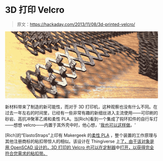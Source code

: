 # 3D 打印 Velcro

> 原文：<https://hackaday.com/2013/11/08/3d-printed-velcro/>

![Velcro](img/0305443b2bb754e4eafecf13c143b09b.png)

新材料带来了制造的新可能性，而对于 3D 打印机，这种观察也没有什么不同。在过去一年左右的时间里，已经有一些非常有趣的新细丝进入主流使用——可印刷的砂岩、高抗冲聚苯乙烯和柔性 PLA。当[Rich]看到一个集成了钩环扣件的自行车灯——想想 velcro——内置于其外壳中时，他心想，'[我也可以这样做](http://nothinglabs.blogspot.com/2013/11/3d-printed-hook-loop-fasteners.html)。'

[Rich]的“ElastoStraps”上印有 Makergeek 的[柔性 PLA](http://makergeeks.com/flsofi.html) ，整个装置的工作原理与其他注册商标的粘扣带惊人的相似。该设计在 Thingiverse 上[了，由于该对象是用 OpenSCAD 设计的，3D 打印的 Velcro 也可以在定制器](http://www.thingiverse.com/thing:178234)中[打开，以获得完全符合您需求的粘扣带。](http://www.thingiverse.com/apps/customizer/run?thing_id=178234&code=21de8b4746801df281bb2c7658d74aa4)